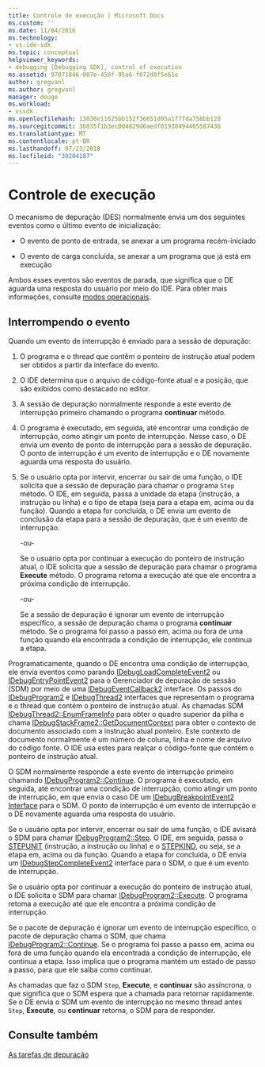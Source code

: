 ```yaml
---
title: Controle de execução | Microsoft Docs
ms.custom: ''
ms.date: 11/04/2016
ms.technology:
- vs-ide-sdk
ms.topic: conceptual
helpviewer_keywords:
- debugging [Debugging SDK], control of execution
ms.assetid: 97071846-007e-450f-95a6-f072d0f5e61e
author: gregvanl
ms.author: gregvanl
manager: douge
ms.workload:
- vssdk
ms.openlocfilehash: 13038e11625bb152f36651d95a1f7fda758bb128
ms.sourcegitcommit: 36835f1b3ec004829d6aedf01938494465587436
ms.translationtype: MT
ms.contentlocale: pt-BR
ms.lasthandoff: 07/23/2018
ms.locfileid: "39204187"
---
```

# <a name="control-of-execution"></a>Controle de execução
O mecanismo de depuração (DES) normalmente envia um dos seguintes eventos como o último evento de inicialização:  
  
-   O evento de ponto de entrada, se anexar a um programa recém-iniciado  
  
-   O evento de carga concluída, se anexar a um programa que já está em execução  
  
 Ambos esses eventos são eventos de parada, que significa que o DE aguarda uma resposta do usuário por meio do IDE. Para obter mais informações, consulte [modos operacionais](../../extensibility/debugger/operational-modes.md).  
  
## <a name="stopping-event"></a>Interrompendo o evento  
 Quando um evento de interrupção é enviado para a sessão de depuração:  
  
1.  O programa e o thread que contêm o ponteiro de instrução atual podem ser obtidos a partir da interface do evento.  
  
2.  O IDE determina que o arquivo de código-fonte atual e a posição, que são exibidos como destacado no editor.  
  
3.  A sessão de depuração normalmente responde a este evento de interrupção primeiro chamando o programa **continuar** método.  
  
4.  O programa é executado, em seguida, até encontrar uma condição de interrupção, como atingir um ponto de interrupção. Nesse caso, o DE envia um evento de ponto de interrupção para a sessão de depuração. O ponto de interrupção é um evento de interrupção e o DE novamente aguarda uma resposta do usuário.  
  
5.  Se o usuário opta por intervir, encerrar ou sair de uma função, o IDE solicita que a sessão de depuração para chamar o programa `Step` método. O IDE, em seguida, passa a unidade da etapa (instrução, a instrução ou linha) e o tipo de etapa (seja para a etapa em, acima ou da função). Quando a etapa for concluída, o DE envia um evento de conclusão da etapa para a sessão de depuração, que é um evento de interrupção.  
  
     -ou-  
  
     Se o usuário opta por continuar a execução do ponteiro de instrução atual, o IDE solicita que a sessão de depuração para chamar o programa **Execute** método. O programa retoma a execução até que ele encontra a próxima condição de interrupção.  
  
     -ou-  
  
     Se a sessão de depuração é ignorar um evento de interrupção específico, a sessão de depuração chama o programa **continuar** método. Se o programa foi passo a passo em, acima ou fora de uma função quando ela encontrada a condição de interrupção, ele continua a etapa.  
  
 Programaticamente, quando o DE encontra uma condição de interrupção, ele envia eventos como parando [IDebugLoadCompleteEvent2](../../extensibility/debugger/reference/idebugloadcompleteevent2.md) ou [IDebugEntryPointEvent2](../../extensibility/debugger/reference/idebugentrypointevent2.md) para o Gerenciador de depuração de sessão (SDM) por meio de uma [IDebugEventCallback2](../../extensibility/debugger/reference/idebugeventcallback2.md) interface. Os passos do [IDebugProgram2](../../extensibility/debugger/reference/idebugprogram2.md) e [IDebugThread2](../../extensibility/debugger/reference/idebugthread2.md) interfaces que representam o programa e o thread que contém o ponteiro de instrução atual. As chamadas SDM [IDebugThread2::EnumFrameInfo](../../extensibility/debugger/reference/idebugthread2-enumframeinfo.md) para obter o quadro superior da pilha e chama [IDebugStackFrame2::GetDocumentContext](../../extensibility/debugger/reference/idebugstackframe2-getdocumentcontext.md) para obter o contexto de documento associado com a instrução atual ponteiro. Este contexto de documento normalmente é um número de coluna, linha e nome de arquivo do código fonte. O IDE usa estes para realçar o código-fonte que contém o ponteiro de instrução atual.  
  
 O SDM normalmente responde a este evento de interrupção primeiro chamando [IDebugProgram2::Continue](../../extensibility/debugger/reference/idebugprogram2-continue.md). O programa é executado, em seguida, até encontrar uma condição de interrupção, como atingir um ponto de interrupção, em que envia o caso DE um [IDebugBreakpointEvent2 Interface](../../extensibility/debugger/reference/idebugbreakpointevent2.md) para o SDM. O ponto de interrupção é um evento de interrupção e o DE novamente aguarda uma resposta do usuário.  
  
 Se o usuário opta por intervir, encerrar ou sair de uma função, o IDE avisará o SDM para chamar [IDebugProgram2::Step](../../extensibility/debugger/reference/idebugprogram2-step.md). O IDE, em seguida, passa o [STEPUNIT](../../extensibility/debugger/reference/stepunit.md) (instrução, a instrução ou linha) e o [STEPKIND](../../extensibility/debugger/reference/stepkind.md), ou seja, se a etapa em, acima ou da função. Quando a etapa for concluída, o DE envia um [IDebugStepCompleteEvent2](../../extensibility/debugger/reference/idebugstepcompleteevent2.md) interface para o SDM, o que é um evento de interrupção.  
  
 Se o usuário opta por continuar a execução do ponteiro de instrução atual, o IDE solicita o SDM para chamar [IDebugProgram2::Execute](../../extensibility/debugger/reference/idebugprogram2-execute.md). O programa retoma a execução até que ele encontra a próxima condição de interrupção.  
  
 Se o pacote de depuração é ignorar um evento de interrupção específico, o pacote de depuração chama o SDM, que chama [IDebugProgram2::Continue](../../extensibility/debugger/reference/idebugprogram2-continue.md). Se o programa foi passo a passo em, acima ou fora de uma função quando ela encontrada a condição de interrupção, ele continua a etapa. Isso implica que o programa mantém um estado de passo a passo, para que ele saiba como continuar.  
  
 As chamadas que faz o SDM `Step`, **Execute**, e **continuar** são assíncrona, o que significa que o SDM espera que a chamada para retornar rapidamente. Se o DE envia o SDM um evento de interrupção no mesmo thread antes `Step`, **Execute**, ou **continuar** retorna, o SDM para de responder.  
  
## <a name="see-also"></a>Consulte também  
 [As tarefas de depuração](../../extensibility/debugger/debugging-tasks.md)